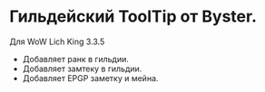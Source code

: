 # Гильдейский ToolTip от Byster.
Для WoW Lich King 3.3.5

* Добавляет ранк в гильдии.
* Добавляет замтеку в гильдии.
* Добавляет EPGP заметку и мейна.
